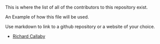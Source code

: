 This is where the list of all of the contributors to this repository exist.

An Example of how this file will be used.

Use markdown to link to a github repository or a website of your choice.

* [Richard Callaby](http://richardcallaby.com)
